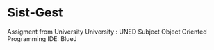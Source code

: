 # Sist-Gest
Assigment from University
University : UNED
Subject Object Oriented Programming
IDE: BlueJ
